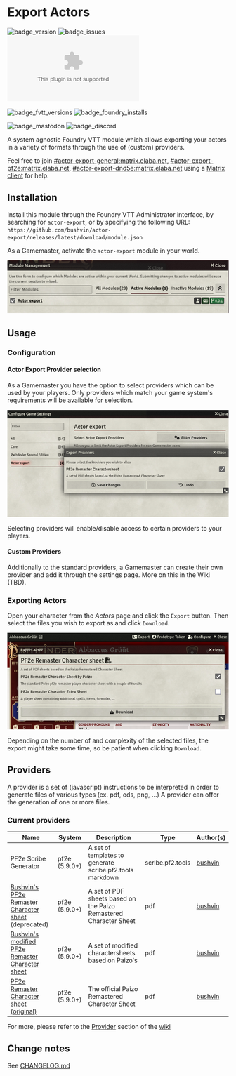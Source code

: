 # Export Actors

![badge_version] ![badge_issues] ![badge_downloads]

![badge_fvtt_versions] ![badge_foundry_installs]

![badge_mastodon] ![badge_discord]

A system agnostic Foundry VTT module which allows exporting your actors in a variety of formats through the use of (custom) providers.

Feel free to join [#actor-export-general:matrix.elaba.net](https://matrix.to/#/#actor-export-general:matrix.elaba.net), [#actor-export-pf2e:matrix.elaba.net](https://matrix.to/#/#actor-export-pf2e:matrix.elaba.net), [#actor-export-dnd5e:matrix.elaba.net](https://matrix.to/#/#actor-export-dnd5e:matrix.elaba.net) using a [Matrix client](https://matrix.org/ecosystem/clients/)
for help.

## Installation

Install this module through the Foundry VTT Administrator interface, by searching for `actor-export`, or by specifying the following URL: `https://github.com/bushvin/actor-export/releases/latest/download/module.json`

As a Gamemaster, activate the `actor-export` module in your world.

![Enable actor-export module](assets/gamemaster-enable-module.png "Enable Module")

## Usage

### Configuration

#### Actor Export Provider selection

As a Gamemaster you have the option to select providers which can be used by your players. Only providers which match your game system's requirements will be available for selection.

![Select Providers](assets/gamemaster-select-providers.png "Select Providers")

Selecting providers will enable/disable access to certain providers to your players.

#### Custom Providers

Additionally to the standard providers, a Gamemaster can create their own provider and add it through the settings page. More on this in the Wiki (TBD).

### Exporting Actors

Open your character from the *Actors* page and click the `Export` button. Then select the files you wish to export as and click `Download`.

![Select Provider Files](assets/player-export-actor.png "Select Provider Files")

Depending on the number of and complexity of the selected files, the export might take some time, so be patient when clicking `Download`.

## Providers

A provider is a set of (javascript) instructions to be interpreted in order to generate files of various types (ex. pdf, ods, png, ...) A provider can offer the generation of one or more files.

### Current providers

Name | System | Description | Type | Author(s)
--- | --- | --- | --- | ---
PF2e Scribe Generator | pf2e (5.9.0+) | A set of templates to generate scribe.pf2.tools markdown | scribe.pf2.tools | [bushvin](https://github.com/bushvin)
[Bushvin's PF2e Remaster Character sheet](https://github.com/bushvin/actor-export/wiki/pf2e-remaster) (deprecated) | pf2e (5.9.0+) | A set of PDF sheets based on the Paizo Remastered Character Sheet | pdf | [bushvin](https://github.com/bushvin)
[Bushvin's modified PF2e Remaster Character sheet](https://github.com/bushvin/actor-export/wiki/pf2e-remaster-bushvin) | pf2e (5.9.0+) | A set of modified charactersheets based on Paizo's | pdf | [bushvin](https://github.com/bushvin)
[PF2e Remaster Character sheet (original)](https://github.com/bushvin/actor-export/wiki/pf2e-remaster-paizo) | pf2e (5.9.0+) | The official Paizo Remastered Character Sheet | pdf | [bushvin](https://github.com/bushvin)

For more, please refer to the [Provider](https://github.com/bushvin/actor-export/wiki#providers) section of the [wiki](https://github.com/bushvin/actor-export/wiki)

## Change notes

See [CHANGELOG.md](CHANGELOG.md)

[badge_version]: https://img.shields.io/github/v/tag/bushvin/actor-export?label=Version&style=flat-square&color=2577a1

[badge_issues]: https://img.shields.io/github/issues/bushvin/actor-export?style=flat-square
[badge_downloads]: https://img.shields.io/github/downloads/bushvin/actor-export/actor-export.zip?label=Downloads&style=flat-square&color=9b43a8

[badge_fvtt_versions]: https://img.shields.io/endpoint?url=https://foundryshields.com/version?url=https://github.com/bushvin/actor-export/releases/latest/download/module.json&style=flat-square&color=ff6400

[badge_mastodon]: https://img.shields.io/mastodon/follow/1084764?domain=https%3A%2F%2Fmastodon.social&logo=mastodon&logoColor=white&style=flat-square&label=%40bushvin%40mastodon.social

[badge_discord]: https://img.shields.io/discord/1194592282205237290?style=flat-square&logo=discord

[badge_foundry_installs]: https://img.shields.io/badge/dynamic/json?url=https%3A%2F%2Fforge-vtt.com%2Fapi%2Fbazaar%2Fpackage%2Factor-export&query=package.installs&style=flat-square&label=Foundry%20Installs
